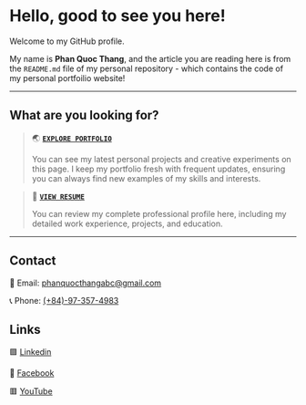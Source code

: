 # Hello, good to see you here!

Welcome to my GitHub profile.

My name is **Phan Quoc Thang**, and the article you are reading here is from the `README.md` file of my personal repository - which contains the code of my personal portfoilio website!

---

## What are you looking for?

> 🌏 **[```EXPLORE PORTFOLIO```](https://pqthang.vercel.app/)**
>
> You can see my latest personal projects and creative experiments on this page. I keep my portfolio fresh with frequent updates, ensuring you can always find new examples of my skills and interests.

> 📃 <a href='resume.pdf' target='_blank'><b>```VIEW RESUME```</b></a>
>
> You can review my complete professional profile here, including my detailed work experience, projects, and education.

---

## Contact

📧 Email: [phanquocthangabc@gmail.com](mailto:phanquocthangabc@gmail.com)

📞 Phone: [(+84)-97-357-4983](tel:+84973574983)

## Links

🟪 [Linkedin](https://www.linkedin.com/in/thang-phan-quoc-421589244/)

🔵 [Facebook](https://www.facebook.com/thanggg98/)

🟥 [YouTube](https://www.youtube.com/@sun_music98)
